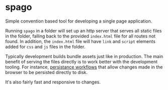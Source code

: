# spago

Simple convention based tool for developing a single page application.

Running `spago` in a folder will set up an http server that serves all static
files in the folder, falling back to the provided `index.html` file for all
routes not found. In addition, the `index.html` file will have `link` and
`script` elements added for `css` and `js` files in the folder.

Typically development builds bundle assets just like in production. The main
benefit of serving the files directly is to work better with the development
tooling. For instance, [persistance workflows](https://developers.google.com/web/tools/setup/setup-workflow)
that allow changes made in the browser to be persisted directly to disk.

It's also fairly fast and responsive to changes.

